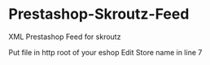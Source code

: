 # Prestashop-Skroutz-Feed
XML Prestashop Feed for skroutz

Put file in http root of your eshop
Edit Store name in line 7
